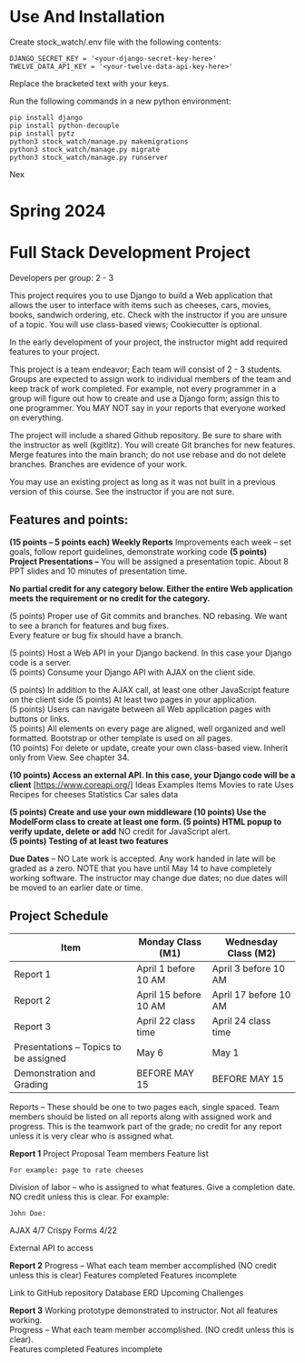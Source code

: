 # Use And Installation
Create stock_watch/.env file with the following contents:
```text
DJANGO_SECRET_KEY = '<your-django-secret-key-here>'
TWELVE_DATA_API_KEY = '<your-twelve-data-api-key-here>'
```
Replace the bracketed text with your keys.

Run the following commands in a new python environment:
```shell
pip install django
pip install python-decouple
pip install pytz
python3 stock_watch/manage.py makemigrations
python3 stock_watch/manage.py migrate
python3 stock_watch/manage.py runserver
```



Nex

# Spring 2024
# Full Stack Development Project

Developers per group: 2 - 3 

This project requires you to use Django to build a Web application that allows the user to interface with items such as cheeses, cars, movies, books, sandwich ordering, etc.  Check with the instructor if you are unsure of a topic.  You will use class-based views; Cookiecutter is optional.  

In the early development of your project, the instructor might add required features to your project.  

This project is a team endeavor; Each team will consist of 2 - 3 students.  Groups are expected to assign work to individual members of the team and keep track of work completed.  For example, not every programmer in a group will figure out how to create and use a Django form; assign this to one programmer.  You MAY NOT say in your reports that everyone worked on everything.  

The project will include a shared Github repository.  Be sure to share with the instructor as well (kgitlitz).  You will create Git branches for new features.  Merge features into the main branch; do not use rebase and do not delete branches.  Branches are evidence of your work.  

You may use an existing project as long as it was not built in a previous version of this course.  See the instructor if you are not sure.  
 

## Features and points:

**(15 points – 5 points each) Weekly Reports** 
Improvements each week – set goals, follow report guidelines, demonstrate working code 
**(5 points) Project Presentations –** You will be assigned a presentation topic.  About 8 PPT slides and 10 minutes of presentation time.    

**No partial credit for any category below.  Either the entire Web application meets the requirement or no credit for the category.**

(5 points) Proper use of Git commits and branches.  NO rebasing.  We want to see a branch for features and bug fixes.  
	Every feature or bug fix should have a branch.  

(5 points) Host a Web API in your Django backend. In this case your Django code is a server. 	
(5 points) Consume your Django API with AJAX on the client side. 

(5 points) In addition to the AJAX call, at least one other JavaScript feature on the client side
(5 points) At least two pages in your application.  
(5 points) Users can navigate between all Web application pages with buttons or links.  
(5 points) All elements on every page are aligned, well organized and well formatted.  Bootstrap or other template is used on all pages.  
(10 points) For delete or update, create your own class-based view.  Inherit only from View.   See chapter 34.

**(10 points) Access an external API.  In this case, your Django code will be a client**
[https://www.coreapi.org/]
Ideas		Examples 
Items		Movies to rate 
Uses		Recipes for cheeses
Statistics 	Car sales data

**(5 points) Create and use your own middleware
(10 points) Use the ModelForm class to create at least one form. 
(5 points) HTML popup to verify update, delete or add**
NO credit for JavaScript alert.  
**(5 points) Testing of at least two features**



**Due Dates** – NO Late work is accepted.  Any work handed in late will be graded as a zero.  NOTE that you have until May 14 to have completely working software. The instructor may change due dates; no due dates will be moved to an earlier date or time.  

## Project Schedule 
| Item      | Monday Class (M1)    | Wednesday Class (M2)   |
|---        | ---                  | ---                    |
| Report 1  | April 1 before 10 AM | April 3 before 10 AM   |
| Report 2  | April 15 before 10 AM| April 17 before 10 AM  |
| Report 3  | April 22 class time  | April 24 class time    |
| Presentations – Topics to be assigned | May 6 | May 1     |
| Demonstration and Grading | BEFORE MAY 15 | BEFORE MAY 15 |


Reports – These should be one to two pages each, single spaced.  Team members should be listed on all reports along with assigned work and progress.  This is the teamwork part of the grade; no credit for any report unless it is very clear who is assigned what.  

**Report 1**
Project Proposal
Team members
Feature list 

	For example: page to rate cheeses

Division of labor – who is assigned to what features.  Give a completion date.  NO credit unless this is clear.  For example:

	John Doe: 	
AJAX		4/7
Crispy Forms	4/22

External API to access

**Report 2** 
Progress – What each team member accomplished (NO credit unless this is clear)
Features completed
Features incomplete 

Link to GitHub repository
Database ERD 
Upcoming Challenges

**Report 3**
Working prototype demonstrated to instructor.  Not all features working.  
Progress – What each team member accomplished. (NO credit unless this is clear).  
Features completed
Features incomplete 
